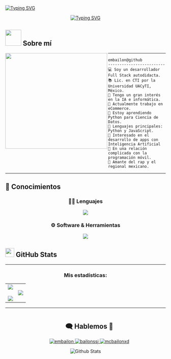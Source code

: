 <!--Header-->
<a href="https://git.io/typing-svg">
  <img src="https://readme-typing-svg.herokuapp.com?font=Fira+Code&weight=600&size=30&duration=3000&pause=5000&color=851c73&center=true&vCenter=true&width=1000&lines=Hola%2C+soy+Emmanuel+Bail%C3%B3n+👋" alt="Typing SVG"/>
</a>
<p align="center">
<a href="https://git.io/typing-svg"><img src="https://readme-typing-svg.demolab.com?font=Fira+Code&pause=1000&width=435&lines=Desarrollador+Full+Stack;Apasionado+por+la+IA;Estudiante+autodidacta+de+por+vida;De+Acapulco%2C+Guerrero%2C+M%C3%A9xico;Jugando+con+c%C3%B3digo+y+consola+%F0%9F%8E%AE%F0%9F%92%BB" alt="Typing SVG" /></a>
</p>

<!--Sobre mí-->
## <picture><img src = "https://github.com/7oSkaaa/7oSkaaa/blob/main/Images/about_me.gif?raw=true" width = 50px></picture> Sobre mí

<img align="left" src="https://i.pinimg.com/736x/54/e3/d0/54e3d0c0437a1204a1eb84405e428346.jpg"  width="320" height="300" />

<hr>

```
embailon@github
-------------------------
💻 Soy un desarrollador Full Stack autodidacta.
📚 Lic. en CTI por la Universidad UACyTI, México.
📝 Tengo un gran interés en la IA e informática.
🔭 Actualmente trabajo en eCommerce.
🌱 Estoy aprendiendo Python para Ciencia de Datos.
🌟 Lenguajes principales: Python y JavaScript.
🚩 Interesado en el desarrollo de apps con Inteligencia Artificial
💖 En una relación complicada con la programación móvil.
🎵 Amante del rap y el regional mexicano.
```
<hr>

<!--Skills-->
## 📖 Conocimientos

<div align="center">

  <h3>👨‍💻 Lenguajes</h3>
  <p>
    <img src="https://skillicons.dev/icons?i=html,css,js,py,cs,php" />
  </p>

  <h3>⚙️ Software & Herramientas</h3>
  <p>
    <img src="https://skillicons.dev/icons?i=git,github,vscode,notion,obsidian,md,vite,astro,figma,linux" />
  </p>

</div>

<!--GitHub Stats-->
## <img src="https://skillicons.dev/icons?i=github&theme=dark" width="28"/> GitHub Stats
---

<h3 align="center">Mis estadísticas:</h3>
<p align="center">
<table align="center">
<tr border="none">
<td width="50%" align="center">
  
  <img  align="center"  src="https://github-readme-stats.vercel.app/api?username=embailon&theme=bear&show_icons=true&count_private=true" />
  <br></br>
  <img  src="https://github-readme-streak-stats.herokuapp.com/?user=embailon&theme=bear&hide_border=false" /> 
</td>
<td width="50%" align="center">

  <img  align="center"  src="https://github-readme-stats.anuraghazra1.vercel.app/api/top-langs/?username=embailon&theme=bear&hide_border=false&no-bg=true&no-frame=true&langs_count=10"/>
  
  </td>
</tr>
</table>

---

<!--Contacto-->
<div id="user-content-toc">
  <ul align="center">
    <summary><h2 style="display: inline-block">🗨️ Hablemos 💬</h2></summary>
      <a href="https://www.linkedin.com/in/embailon">
    <img src="https://skillicons.dev/icons?i=linkedin" title="embailon" />
          <a href="https://x.com/bailonssj">
       <img src="https://skillicons.dev/icons?i=twitter" title="bailonssj"/> 
            <a href="https://discord.com">
          <img src="https://skillicons.dev/icons?i=discord" title="mcbailonxd" />
  </ul>
  </a>
</div>

<!--Footer GIF-->
<p align="center">
    <img src="https://raw.githubusercontent.com/bornmay/bornmay/Update/svg/Bottom.svg" alt="Github Stats" />
</p>
